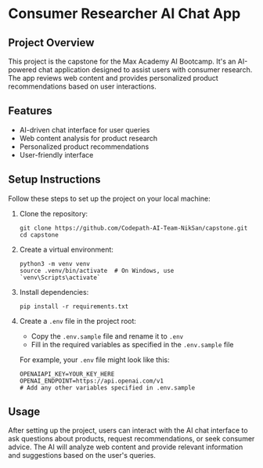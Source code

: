 # Consumer Researcher AI Chat App

## Project Overview

This project is the capstone for the Max Academy AI Bootcamp. It's an AI-powered chat application designed to assist users with consumer research. The app reviews web content and provides personalized product recommendations based on user interactions.

## Features

- AI-driven chat interface for user queries
- Web content analysis for product research
- Personalized product recommendations
- User-friendly interface

## Setup Instructions

Follow these steps to set up the project on your local machine:

1. Clone the repository:
   ```
   git clone https://github.com/Codepath-AI-Team-NikSan/capstone.git
   cd capstone
   ```

2. Create a virtual environment:
   ```
   python3 -m venv venv
   source .venv/bin/activate  # On Windows, use `venv\Scripts\activate`
   ```

3. Install dependencies:
   ```
   pip install -r requirements.txt
   ```

4. Create a `.env` file in the project root:
   - Copy the `.env.sample` file and rename it to `.env`
   - Fill in the required variables as specified in the `.env.sample` file

   For example, your `.env` file might look like this:
   ```
   OPENAIAPI_KEY=YOUR_KEY_HERE
   OPENAI_ENDPOINT=https://api.openai.com/v1
   # Add any other variables specified in .env.sample
   ```

## Usage

After setting up the project, users can interact with the AI chat interface to ask questions about products, request recommendations, or seek consumer advice. The AI will analyze web content and provide relevant information and suggestions based on the user's queries.
